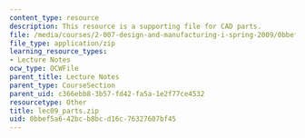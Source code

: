 ```yaml
---
content_type: resource
description: This resource is a supporting file for CAD parts.
file: /media/courses/2-007-design-and-manufacturing-i-spring-2009/0bbef5a642bcb8bcd16c76327607bf45_lec09_parts.zip
file_type: application/zip
learning_resource_types:
- Lecture Notes
ocw_type: OCWFile
parent_title: Lecture Notes
parent_type: CourseSection
parent_uid: c366ebb8-3b57-fd42-fa5a-1e2f77ce4532
resourcetype: Other
title: lec09_parts.zip
uid: 0bbef5a6-42bc-b8bc-d16c-76327607bf45
---
```

